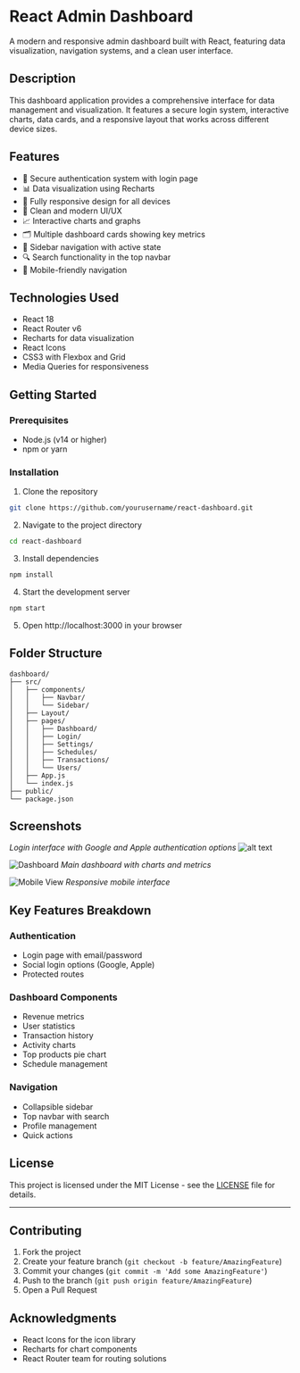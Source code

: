 # React Admin Dashboard

A modern and responsive admin dashboard built with React, featuring data visualization, navigation systems, and a clean user interface.

## Description

This dashboard application provides a comprehensive interface for data management and visualization. It features a secure login system, interactive charts, data cards, and a responsive layout that works across different device sizes.

## Features

- 🔐 Secure authentication system with login page
- 📊 Data visualization using Recharts
- 📱 Fully responsive design for all devices
- 🎨 Clean and modern UI/UX
- 📈 Interactive charts and graphs
- 🗂️ Multiple dashboard cards showing key metrics
- 🧭 Sidebar navigation with active state
- 🔍 Search functionality in the top navbar
- 📱 Mobile-friendly navigation

## Technologies Used

- React 18
- React Router v6
- Recharts for data visualization
- React Icons
- CSS3 with Flexbox and Grid
- Media Queries for responsiveness

## Getting Started

### Prerequisites

- Node.js (v14 or higher)
- npm or yarn

### Installation

1. Clone the repository

```bash
git clone https://github.com/yourusername/react-dashboard.git
```

2. Navigate to the project directory

```bash
cd react-dashboard
```

3. Install dependencies

```bash
npm install
```

4. Start the development server

```bash
npm start
```

5. Open http://localhost:3000 in your browser

## Folder Structure

```
dashboard/
├── src/
│   ├── components/
│   │   ├── Navbar/
│   │   └── Sidebar/
│   ├── Layout/
│   ├── pages/
│   │   ├── Dashboard/
│   │   ├── Login/
│   │   ├── Settings/
│   │   ├── Schedules/
│   │   ├── Transactions/
│   │   └── Users/
│   ├── App.js
│   └── index.js
├── public/
└── package.json
```

## Screenshots

_Login interface with Google and Apple authentication options_
![alt text](image.png)

![Dashboard](screenshots/dashboard.png)
_Main dashboard with charts and metrics_

![Mobile View](screenshots/mobile.png)
_Responsive mobile interface_

## Key Features Breakdown

### Authentication

- Login page with email/password
- Social login options (Google, Apple)
- Protected routes

### Dashboard Components

- Revenue metrics
- User statistics
- Transaction history
- Activity charts
- Top products pie chart
- Schedule management

### Navigation

- Collapsible sidebar
- Top navbar with search
- Profile management
- Quick actions

## License

This project is licensed under the MIT License - see the [LICENSE](LICENSE) file for details.

---

## Contributing

1. Fork the project
2. Create your feature branch (`git checkout -b feature/AmazingFeature`)
3. Commit your changes (`git commit -m 'Add some AmazingFeature'`)
4. Push to the branch (`git push origin feature/AmazingFeature`)
5. Open a Pull Request

## Acknowledgments

- React Icons for the icon library
- Recharts for chart components
- React Router team for routing solutions
